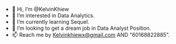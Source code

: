 - 👋 Hi, I’m @KelvinKhiew
- 👀 I’m interested in Data Analytics.
- 🌱 I’m currently learning Sequel.
- 💞️ I’m looking to get a dream job in Data Analyst Position.
- 📫 Reach me by Kelvinkhiewx@gmail.com AND "60168822885".

<!---
KelvinKhiew/KelvinKhiew is a ✨ special ✨ repository because its `README.md` (this file) appears on your GitHub profile.
You can click the Preview link to take a look at your changes.
--->
